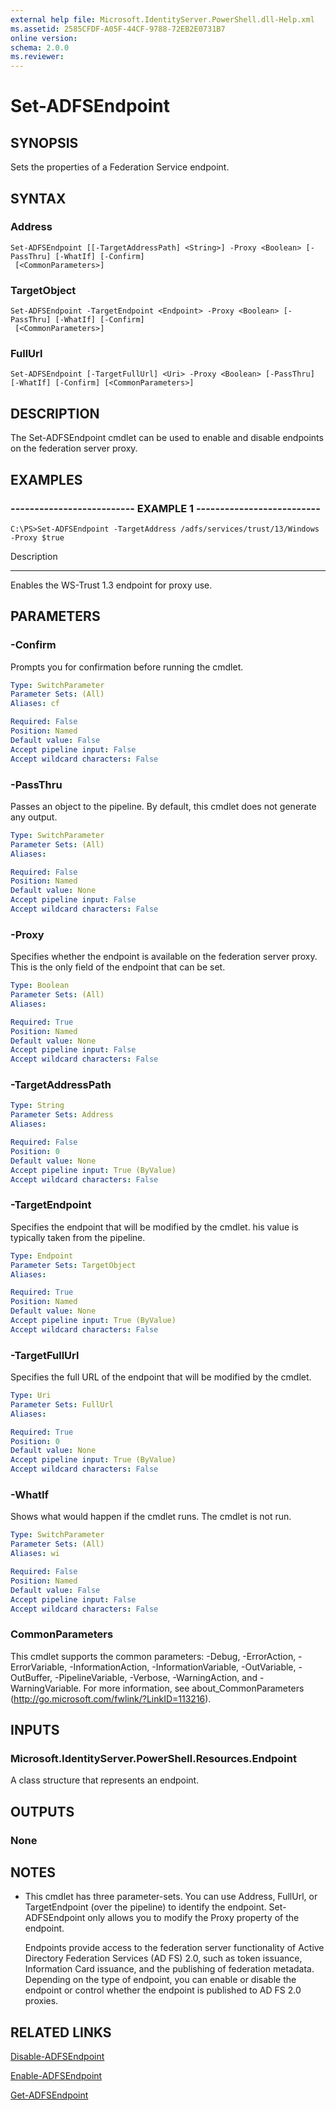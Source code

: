 ```yaml
---
external help file: Microsoft.IdentityServer.PowerShell.dll-Help.xml
ms.assetid: 2585CFDF-A05F-44CF-9788-72EB2E0731B7
online version: 
schema: 2.0.0
ms.reviewer:
---
```


# Set-ADFSEndpoint

## SYNOPSIS
Sets the properties of a Federation Service endpoint.

## SYNTAX

### Address
```
Set-ADFSEndpoint [[-TargetAddressPath] <String>] -Proxy <Boolean> [-PassThru] [-WhatIf] [-Confirm]
 [<CommonParameters>]
```

### TargetObject
```
Set-ADFSEndpoint -TargetEndpoint <Endpoint> -Proxy <Boolean> [-PassThru] [-WhatIf] [-Confirm]
 [<CommonParameters>]
```

### FullUrl
```
Set-ADFSEndpoint [-TargetFullUrl] <Uri> -Proxy <Boolean> [-PassThru] [-WhatIf] [-Confirm] [<CommonParameters>]
```

## DESCRIPTION
The Set-ADFSEndpoint cmdlet can be used to enable and disable endpoints on the federation server proxy.

## EXAMPLES

### -------------------------- EXAMPLE 1 --------------------------
```
C:\PS>Set-ADFSEndpoint -TargetAddress /adfs/services/trust/13/Windows -Proxy $true
```

Description

-----------

Enables the WS-Trust 1.3 endpoint for proxy use.

## PARAMETERS

### -Confirm
Prompts you for confirmation before running the cmdlet.

```yaml
Type: SwitchParameter
Parameter Sets: (All)
Aliases: cf

Required: False
Position: Named
Default value: False
Accept pipeline input: False
Accept wildcard characters: False
```

### -PassThru
Passes an object to the pipeline.
By default, this cmdlet does not generate any output.

```yaml
Type: SwitchParameter
Parameter Sets: (All)
Aliases: 

Required: False
Position: Named
Default value: None
Accept pipeline input: False
Accept wildcard characters: False
```

### -Proxy
Specifies whether the endpoint is available on the federation server proxy.
This is the only field of the endpoint that can be set.

```yaml
Type: Boolean
Parameter Sets: (All)
Aliases: 

Required: True
Position: Named
Default value: None
Accept pipeline input: False
Accept wildcard characters: False
```

### -TargetAddressPath
```yaml
Type: String
Parameter Sets: Address
Aliases: 

Required: False
Position: 0
Default value: None
Accept pipeline input: True (ByValue)
Accept wildcard characters: False
```

### -TargetEndpoint
Specifies the endpoint that will be modified by the cmdlet. 
his value is typically taken from the pipeline.

```yaml
Type: Endpoint
Parameter Sets: TargetObject
Aliases: 

Required: True
Position: Named
Default value: None
Accept pipeline input: True (ByValue)
Accept wildcard characters: False
```

### -TargetFullUrl
Specifies the full URL of the endpoint that will be modified by the cmdlet.

```yaml
Type: Uri
Parameter Sets: FullUrl
Aliases: 

Required: True
Position: 0
Default value: None
Accept pipeline input: True (ByValue)
Accept wildcard characters: False
```

### -WhatIf
Shows what would happen if the cmdlet runs.
The cmdlet is not run.

```yaml
Type: SwitchParameter
Parameter Sets: (All)
Aliases: wi

Required: False
Position: Named
Default value: False
Accept pipeline input: False
Accept wildcard characters: False
```

### CommonParameters
This cmdlet supports the common parameters: -Debug, -ErrorAction, -ErrorVariable, -InformationAction, -InformationVariable, -OutVariable, -OutBuffer, -PipelineVariable, -Verbose, -WarningAction, and -WarningVariable. For more information, see about_CommonParameters (http://go.microsoft.com/fwlink/?LinkID=113216).

## INPUTS

### Microsoft.IdentityServer.PowerShell.Resources.Endpoint
A class structure that represents an endpoint.

## OUTPUTS

### None

## NOTES
* This cmdlet has three parameter-sets. You can use Address, FullUrl, or TargetEndpoint (over the pipeline) to identify the endpoint. Set-ADFSEndpoint only allows you to modify the Proxy property of the endpoint.

  Endpoints provide access to the federation server functionality of Active Directory Federation Services (AD FS) 2.0, such as token issuance, Information Card issuance, and the publishing of federation metadata.
Depending on the type of endpoint, you can enable or disable the endpoint or control whether the endpoint is published to AD FS 2.0 proxies.

## RELATED LINKS

[Disable-ADFSEndpoint](./Disable-ADFSEndpoint.md)

[Enable-ADFSEndpoint](./Enable-ADFSEndpoint.md)

[Get-ADFSEndpoint](./Get-ADFSEndpoint.md)

